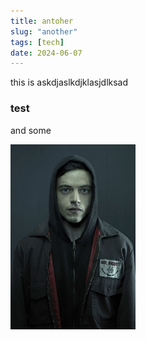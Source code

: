```yaml
---
title: antoher
slug: "another"
tags: [tech]
date: 2024-06-07
---
```


this is askdjaslkdjklasjdlksad

### test

and some

<img src="/static/elliot.jpg" alt="Elliot Alderson" width=200>